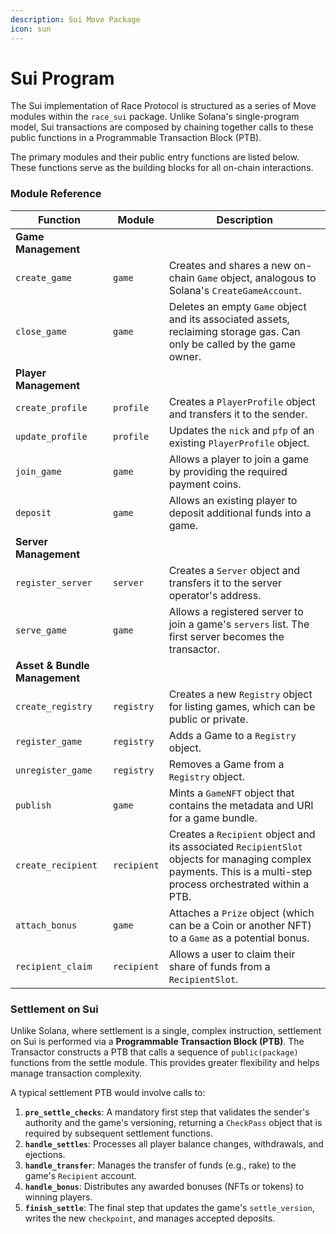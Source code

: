 ```yaml
---
description: Sui Move Package
icon: sun
---
```


# Sui Program

The Sui implementation of Race Protocol is structured as a series of Move modules within the `race_sui` package. Unlike Solana's single-program model, Sui transactions are composed by chaining together calls to these public functions in a Programmable Transaction Block (PTB).

The primary modules and their public entry functions are listed below. These functions serve as the building blocks for all on-chain interactions.

### Module Reference

| Function                      | Module      | Description                                                                                                                                                    |
| ----------------------------- | ----------- | -------------------------------------------------------------------------------------------------------------------------------------------------------------- |
| **Game Management**           |             |                                                                                                                                                                |
| `create_game`                 | `game`      | Creates and shares a new on-chain `Game` object, analogous to Solana's `CreateGameAccount`.                                                                    |
| `close_game`                  | `game`      | Deletes an empty `Game` object and its associated assets, reclaiming storage gas. Can only be called by the game owner.                                        |
| **Player Management**         |             |                                                                                                                                                                |
| `create_profile`              | `profile`   | Creates a `PlayerProfile` object and transfers it to the sender.                                                                                               |
| `update_profile`              | `profile`   | Updates the `nick` and `pfp` of an existing `PlayerProfile` object.                                                                                            |
| `join_game`                   | `game`      | Allows a player to join a game by providing the required payment coins.                                                                                        |
| `deposit`                     | `game`      | Allows an existing player to deposit additional funds into a game.                                                                                             |
| **Server Management**         |             |                                                                                                                                                                |
| `register_server`             | `server`    | Creates a `Server` object and transfers it to the server operator's address.                                                                                   |
| `serve_game`                  | `game`      | Allows a registered server to join a game's `servers` list. The first server becomes the transactor.                                                           |
| **Asset & Bundle Management** |             |                                                                                                                                                                |
| `create_registry`             | `registry`  | Creates a new `Registry` object for listing games, which can be public or private.                                                                             |
| `register_game`               | `registry`  | Adds a Game to a `Registry` object.                                                                                                                            |
| `unregister_game`             | `registry`  | Removes a Game from a `Registry` object.                                                                                                                       |
| `publish`                     | `game`      | Mints a `GameNFT` object that contains the metadata and URI for a game bundle.                                                                                 |
| `create_recipient`            | `recipient` | Creates a `Recipient` object and its associated `RecipientSlot` objects for managing complex payments. This is a multi-step process orchestrated within a PTB. |
| `attach_bonus`                | `game`      | Attaches a `Prize` object (which can be a Coin or another NFT) to a `Game` as a potential bonus.                                                               |
| `recipient_claim`             | `recipient` | Allows a user to claim their share of funds from a `RecipientSlot`.                                                                                            |

### Settlement on Sui

Unlike Solana, where settlement is a single, complex instruction, settlement on Sui is performed via a **Programmable Transaction Block (PTB)**. The Transactor constructs a PTB that calls a sequence of `public(package)` functions from the settle module. This provides greater flexibility and helps manage transaction complexity.

A typical settlement PTB would involve calls to:

1. **`pre_settle_checks`**: A mandatory first step that validates the sender's authority and the game's versioning, returning a `CheckPass` object that is required by subsequent settlement functions.
2. **`handle_settles`**: Processes all player balance changes, withdrawals, and ejections.
3. **`handle_transfer`**: Manages the transfer of funds (e.g., rake) to the game's `Recipient` account.
4. **`handle_bonus`**: Distributes any awarded bonuses (NFTs or tokens) to winning players.
5. **`finish_settle`**: The final step that updates the game's `settle_version`, writes the new `checkpoint`, and manages accepted deposits.
